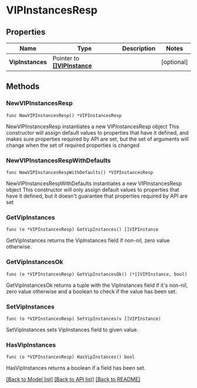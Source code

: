 # VIPInstancesResp

## Properties

Name | Type | Description | Notes
------------ | ------------- | ------------- | -------------
**VipInstances** | Pointer to [**[]VIPInstance**](VIPInstance.md) |  | [optional] 

## Methods

### NewVIPInstancesResp

`func NewVIPInstancesResp() *VIPInstancesResp`

NewVIPInstancesResp instantiates a new VIPInstancesResp object
This constructor will assign default values to properties that have it defined,
and makes sure properties required by API are set, but the set of arguments
will change when the set of required properties is changed

### NewVIPInstancesRespWithDefaults

`func NewVIPInstancesRespWithDefaults() *VIPInstancesResp`

NewVIPInstancesRespWithDefaults instantiates a new VIPInstancesResp object
This constructor will only assign default values to properties that have it defined,
but it doesn't guarantee that properties required by API are set

### GetVipInstances

`func (o *VIPInstancesResp) GetVipInstances() []VIPInstance`

GetVipInstances returns the VipInstances field if non-nil, zero value otherwise.

### GetVipInstancesOk

`func (o *VIPInstancesResp) GetVipInstancesOk() (*[]VIPInstance, bool)`

GetVipInstancesOk returns a tuple with the VipInstances field if it's non-nil, zero value otherwise
and a boolean to check if the value has been set.

### SetVipInstances

`func (o *VIPInstancesResp) SetVipInstances(v []VIPInstance)`

SetVipInstances sets VipInstances field to given value.

### HasVipInstances

`func (o *VIPInstancesResp) HasVipInstances() bool`

HasVipInstances returns a boolean if a field has been set.


[[Back to Model list]](../README.md#documentation-for-models) [[Back to API list]](../README.md#documentation-for-api-endpoints) [[Back to README]](../README.md)


